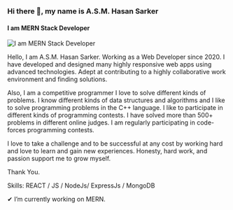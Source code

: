 ### Hi there 👋, my name is A.S.M. Hasan Sarker
#### I am MERN Stack Developer
![I am MERN Stack Developer](https://scontent.fdac116-1.fna.fbcdn.net/v/t39.30808-6/294637848_3357395121155498_1731975454800888653_n.png?stp=dst-jpg&_nc_cat=101&ccb=1-7&_nc_sid=19026a&_nc_ohc=AdIxS_CInUUAX8LE1is&_nc_ht=scontent.fdac116-1.fna&oh=00_AT_TZSap7o8-XuHhsyuH1xA2mqR5FQFn1puh6g6IcV4m1Q&oe=62DD4109)

Hello, I am A.S.M. Hasan Sarker. Working as a Web Developer since 2020. I have developed and designed many highly responsive web apps using advanced technologies. Adept at contributing to a highly collaborative work environment and finding solutions.

Also, I am a competitive programmer I love to solve different kinds of problems. I know different kinds of data structures and algorithms and I like to solve programming problems in the C++ language. I like to participate in different kinds of programming contests. I have solved more than 500+ problems in different online judges. I am regularly participating in code-forces programming contests.

I love to take a challenge and to be successful at any cost by working hard and love to learn and gain new experiences. Honesty, hard work, and passion support me to grow myself. 

 Thank You.

Skills: REACT / JS / NodeJs/ ExpressJs / MongoDB

✔ I’m currently working on MERN. 




